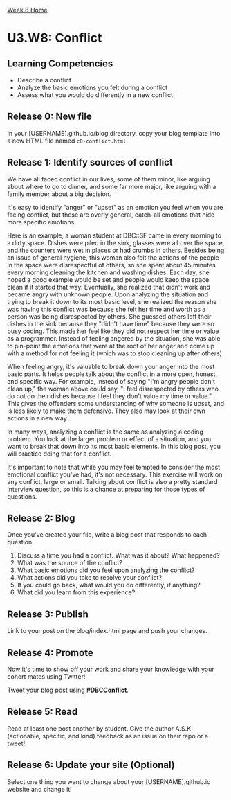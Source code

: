 [Week 8 Home](./)

# U3.W8: Conflict

## Learning Competencies
- Describe a conflict
- Analyze the basic emotions you felt during a conflict
- Assess what you would do differently in a new conflict

## Release 0: New file
In your [USERNAME].github.io/blog directory, copy your blog template into a new HTML file named `c8-conflict.html`.

## Release 1: Identify sources of conflict
We have all faced conflict in our lives, some of them minor, like arguing about where to go to dinner, and some far more major, like arguing with a family member about a big decision.

It's easy to identify "anger" or "upset" as an emotion you feel when you are facing conflict, but these are overly general, catch-all emotions that hide more specific emotions.

Here is an example, a woman student at DBC::SF came in every morning to a dirty space. Dishes were piled in the sink, glasses were all over the space, and the counters were wet in places or had crumbs in others. Besides being an issue of general hygiene, this woman also felt the actions of the people in the space were disrespectful of others, so she spent about 45 minutes every morning cleaning the kitchen and washing dishes. Each day, she hoped a good example would be set and people would keep the space clean if it started that way. Eventually, she realized that didn't work and became angry with unknown people. Upon analyzing the situation and trying to break it down to its most basic level, she realized the reason she was having this conflict was because she felt her time and worth as a person was being disrespected by others. She guessed others left their dishes in the sink because they "didn't have time" because they were so busy coding. This made her feel like they did not respect her time or value as a programmer. Instead of feeling angered by the situation, she was able to pin-point the emotions that were at the root of her anger and come up with a method for not feeling it (which was to stop cleaning up after others).

When feeling angry, it's valuable to break down your anger into the most basic parts. It helps people talk about the conflict in a more open, honest, and specific way. For example, instead of saying "I'm angry people don't clean up," the woman above could say, "I feel disrespected by others who do not do their dishes because I feel they don't value my time or value." This gives the offenders some understanding of why someone is upset, and is less likely to make them defensive. They also may look at their own actions in a new way.

In many ways, analyzing a conflict is the same as analyzing a coding problem. You look at the larger problem or effect of a situation, and you want to break that down into its most basic elements. In this blog post, you will practice doing that for a conflict.

It's important to note that while you may feel tempted to consider the most emotional conflict you've had, it's not necessary. This exercise will work on any conflict, large or small. Talking about conflict is also a pretty standard interview question, so this is a chance at preparing for those types of questions.

## Release 2: Blog

Once you've created your file, write a blog post that responds to each question.

1. Discuss a time you had a conflict. What was it about? What happened?
2. What was the source of the conflict?
3. What basic emotions did you feel upon analyzing the conflict?
4. What actions did you take to resolve your conflict?
5. If you could go back, what would you do differently, if anything?
6. What did you learn from this experience?

## Release 3: Publish
Link to your post on the blog/index.html page and push your changes.

## Release 4: Promote

Now it's time to show off your work and share your knowledge with your cohort mates using Twitter!

Tweet your blog post using **#DBCConflict**.

## Release 5: Read

Read at least one post another by student. Give the author A.S.K (actionable, specific, and kind) feedback as an issue on their repo or a tweet!

## Release 6: Update your site (Optional)
Select one thing you want to change about your [USERNAME].github.io website and change it!